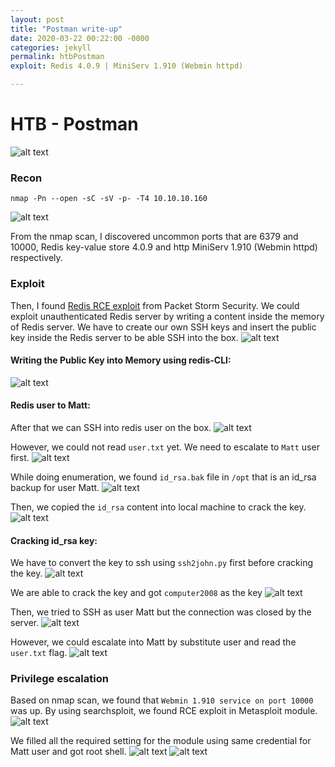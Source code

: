```yaml
---
layout: post
title: "Postman write-up"
date: 2020-03-22 00:22:00 -0000
categories: jekyll
permalink: htbPostman
exploit: Redis 4.0.9 | MiniServ 1.910 (Webmin httpd)

---
```


# HTB - Postman

![alt text](https://github.com/faisalfs10x/faisalfs10x.github.io/blob/master/asset/htbwriteup/linux/postman/intro.PNG "postman intro")
### Recon
    nmap -Pn --open -sC -sV -p- -T4 10.10.10.160 
![alt text](https://github.com/faisalfs10x/faisalfs10x.github.io/blob/master/asset/htbwriteup/linux/postman/1.png)

From the nmap scan, I discovered uncommon ports that are 6379 and 10000, Redis key-value store 4.0.9 and http MiniServ 1.910 (Webmin httpd) respectively.

### Exploit
Then, I found [Redis RCE exploit](https://packetstormsecurity.com/files/134200/Redis-Remote-Command-Execution.html) from Packet Storm Security. We could exploit unauthenticated Redis server by writing a content inside the memory of Redis server. We have to create our own SSH keys and insert the public key inside the Redis server to be able SSH into the box.
![alt text](https://github.com/faisalfs10x/faisalfs10x.github.io/blob/master/asset/htbwriteup/linux/postman/2.png)

#### Writing the Public Key into Memory using redis-CLI:

![alt text](https://github.com/faisalfs10x/faisalfs10x.github.io/blob/master/asset/htbwriteup/linux/postman/3.png)

#### Redis user to Matt:

After that we can SSH into redis user on the box.
![alt text](https://github.com/faisalfs10x/faisalfs10x.github.io/blob/master/asset/htbwriteup/linux/postman/4.png)

However, we could not read `user.txt` yet. We need to escalate to `Matt` user first.
![alt text](https://github.com/faisalfs10x/faisalfs10x.github.io/blob/master/asset/htbwriteup/linux/postman/5.png)

While doing enumeration, we found `id_rsa.bak` file in `/opt` that is an id_rsa backup for user Matt.
![alt text](https://github.com/faisalfs10x/faisalfs10x.github.io/blob/master/asset/htbwriteup/linux/postman/6.png)

Then, we copied the `id_rsa` content into local machine to crack the key.
![alt text](https://github.com/faisalfs10x/faisalfs10x.github.io/blob/master/asset/htbwriteup/linux/postman/7.png)

#### Cracking id_rsa key:

We have to convert the key to ssh using `ssh2john.py` first before cracking the key.
![alt text](https://github.com/faisalfs10x/faisalfs10x.github.io/blob/master/asset/htbwriteup/linux/postman/8.png)

We are able to crack the key and got `computer2008` as the key
![alt text](https://github.com/faisalfs10x/faisalfs10x.github.io/blob/master/asset/htbwriteup/linux/postman/9.png)

Then, we tried to SSH as user Matt but the connection was closed by the server.
![alt text](https://github.com/faisalfs10x/faisalfs10x.github.io/blob/master/asset/htbwriteup/linux/postman/10.png)

However, we could escalate into Matt by substitute user and read the `user.txt` flag.
![alt text](https://github.com/faisalfs10x/faisalfs10x.github.io/blob/master/asset/htbwriteup/linux/postman/11.png)

### Privilege escalation
Based on nmap scan, we found that `Webmin 1.910 service on port 10000` was up. By using searchsploit, we found RCE exploit in Metasploit module.
![alt text](https://github.com/faisalfs10x/faisalfs10x.github.io/blob/master/asset/htbwriteup/linux/postman/12.png)

We filled all the required setting for the module using same credential for Matt user and got root shell. 
![alt text](https://github.com/faisalfs10x/faisalfs10x.github.io/blob/master/asset/htbwriteup/linux/postman/13.png)
![alt text](https://github.com/faisalfs10x/faisalfs10x.github.io/blob/master/asset/htbwriteup/linux/postman/14.png)
